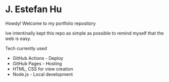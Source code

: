 # J. Estefan Hu

Howdy! Welcome to my portfolio repository

Ive intentinally kept this repo as simple as possible to remind myself that the web is easy.

Tech currently used
- GitHub Actions - Deploy
- GitHub Pages - Hosting
- HTML, CSS for view creation
- Node.js - Local development
